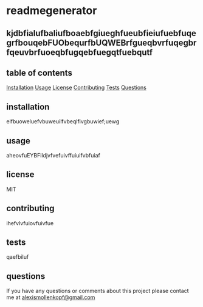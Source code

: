 # readmegenerator
  
  
  
  ## kjdbfialufbaliufboaebfgiueghfueubfieiufuebfuqegrfbouqebFUObequrfbUQWEBrfgueqbvrfuqegbrfqeuvbrfuoeqbfugqebfuegqtfuebqutf
  
  
  
  
  
  ## table of contents
  [Installation](##installation)
  [Usage](##usage)
  [License](##license)
  [Contributing](##contributing)
  [Tests](##tests)
  [Questions](##questions)


  
  
  ## installation
  eifbuoweluefvbuweuilfvbeqlfivgbuwief;uewg
  
  
  
  
  ## usage
  aheovfuEYBFildjvfvefuivffuiuifvbfuiaf
  
  
  
  
  ## license
  MIT
  
  
  
  
  ## contributing
  ihefvlvfuiovfuivfue
  
  
  
  
  
  
  ## tests
  qaefbiluf



  
  
  
  
  
  
  
  ## questions
  If you have any questions or comments about this project please contact me at alexismollenkopf@gmail.com
